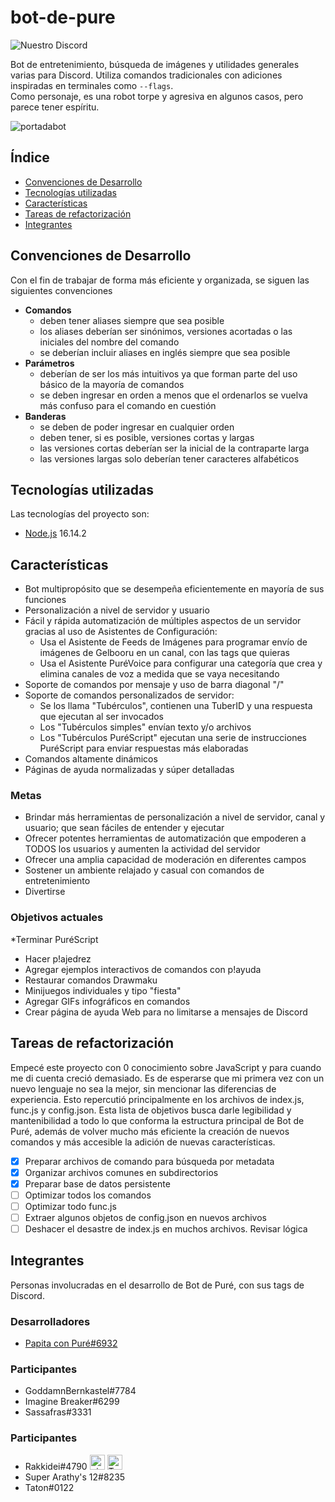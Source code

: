 # bot-de-pure
![Nuestro Discord](https://img.shields.io/discord/654471968200065034?color=%237289da&label=Hourai%20Doll&logo=Discord&logoColor=%23fff)

Bot de entretenimiento, búsqueda de imágenes y utilidades generales varias para Discord. Utiliza comandos tradicionales con adiciones inspiradas en terminales como <code>--flags</code>.<br>
Como personaje, es una robot torpe y agresiva en algunos casos, pero parece tener espíritu.

![portadabot](https://i.imgur.com/oVC8pMV.png)

## Índice
* [Convenciones de Desarrollo](#convenciones-de-desarrollo)
* [Tecnologías utilizadas](#tecnologías-utilizadas)
* [Características](#características)
* [Tareas de refactorización](#tareas-de-refactorización)
* [Integrantes](#integrantes)

## Convenciones de Desarrollo
Con el fin de trabajar de forma más eficiente y organizada, se siguen las siguientes convenciones
* **Comandos**
  - deben tener aliases siempre que sea posible
  - los aliases deberían ser sinónimos, versiones acortadas o las iniciales del nombre del comando
  - se deberían incluir aliases en inglés siempre que sea posible
* **Parámetros**
  - deberían de ser los más intuitivos ya que forman parte del uso básico de la mayoría de comandos
  - se deben ingresar en orden a menos que el ordenarlos se vuelva más confuso para el comando en cuestión
* **Banderas**
  - se deben de poder ingresar en cualquier orden
  - deben tener, si es posible, versiones cortas y largas
  - las versiones cortas deberían ser la inicial de la contraparte larga
  - las versiones largas solo deberían tener caracteres alfabéticos

## Tecnologías utilizadas
Las tecnologías del proyecto son:
* [Node.js](https://nodejs.org) 16.14.2

## Características
* Bot multipropósito que se desempeña eficientemente en mayoría de sus funciones
* Personalización a nivel de servidor y usuario
* Fácil y rápida automatización de múltiples aspectos de un servidor gracias al uso de Asistentes de Configuración:
  - Usa el Asistente de Feeds de Imágenes para programar envío de imágenes de Gelbooru en un canal, con las tags que quieras
  - Usa el Asistente PuréVoice para configurar una categoría que crea y elimina canales de voz a medida que se vaya necesitando
* Soporte de comandos por mensaje y uso de barra diagonal "/"
* Soporte de comandos personalizados de servidor:
  - Se los llama "Tubérculos", contienen una TuberID y una respuesta que ejecutan al ser invocados
  - Los "Tubérculos simples" envían texto y/o archivos
  - Los "Tubérculos PuréScript" ejecutan una serie de instrucciones PuréScript para enviar respuestas más elaboradas
* Comandos altamente dinámicos
* Páginas de ayuda normalizadas y súper detalladas
### Metas
* Brindar más herramientas de personalización a nivel de servidor, canal y usuario; que sean fáciles de entender y ejecutar
* Ofrecer potentes herramientas de automatización que empoderen a TODOS los usuarios y aumenten la actividad del servidor
* Ofrecer una amplia capacidad de moderación en diferentes campos
* Sostener un ambiente relajado y casual con comandos de entretenimiento
* Divertirse
### Objetivos actuales
*Terminar PuréScript
* Hacer p!ajedrez
* Agregar ejemplos interactivos de comandos con p!ayuda
* Restaurar comandos Drawmaku
* Minijuegos individuales y tipo "fiesta"
* Agregar GIFs infográficos en comandos
* Crear página de ayuda Web para no limitarse a mensajes de Discord

## Tareas de refactorización
Empecé este proyecto con 0 conocimiento sobre JavaScript y para cuando me di cuenta creció demasiado.
Es de esperarse que mi primera vez con un nuevo lenguaje no sea la mejor, sin mencionar las diferencias de experiencia. Esto repercutió principalmente en los archivos de index.js, func.js y config.json.
Esta lista de objetivos busca darle legibilidad y mantenibilidad a todo lo que conforma la estructura principal de Bot de Puré, además de volver mucho más eficiente la creación de nuevos comandos y más accesible la adición de nuevas características.
- [x] Preparar archivos de comando para búsqueda por metadata
- [x] Organizar archivos comunes en subdirectorios
- [x] Preparar base de datos persistente
- [ ] Optimizar todos los comandos
- [ ] Optimizar todo func.js
- [ ] Extraer algunos objetos de config.json en nuevos archivos
- [ ] Deshacer el desastre de index.js en muchos archivos. Revisar lógica

## Integrantes
Personas involucradas en el desarrollo de Bot de Puré, con sus tags de Discord.
### Desarrolladores
* [Papita con Puré#6932](https://github.com/PapitaConPure)
### Participantes
* GoddamnBernkastel#7784
* Imagine Breaker#6299
* Sassafras#3331
### Participantes
* Rakkidei#4790 <img title="pixiv" href="https://www.pixiv.net/en/users/58442175" src="https://static-s.aa-cdn.net/img/ios/337248563/2489b082849b6de4e4ebd8992f788952?v=1" width=24px height=24px> <img title="Twitter" href="https://twitter.com/rakkidei" src="https://companiesmarketcap.com/img/company-logos/256/TWTR.png" width=24px height=24px>
* Super Arathy's 12#8235
* Taton#0122